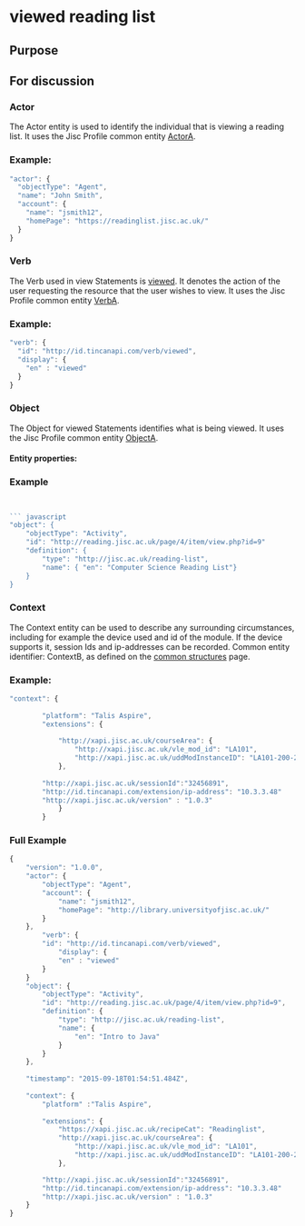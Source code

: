 # viewed reading list 

## Purpose

## For discussion



### Actor
The Actor entity is used to identify the individual that is viewing a reading list. It uses the Jisc Profile common entity [ActorA](/common_structures.md#actora).


### Example:

``` Javascript
"actor": {
  "objectType": "Agent",
  "name": "John Smith",
  "account": {
    "name": "jsmith12",
    "homePage": "https://readinglist.jisc.ac.uk/"
  }
}
```

### Verb
The Verb used in view Statements is [viewed](../vocabulary.md#verbs). It denotes the action of the user requesting the resource that the user wishes to view. It uses the Jisc Profile common entity [VerbA](../common_structures.md#verba). 

### Example:

``` javascript
"verb": {
  "id": "http://id.tincanapi.com/verb/viewed",
  "display": {
    "en" : "viewed"
  }
}
```

### Object

The Object for viewed Statements identifies what is being viewed. It uses the Jisc Profile common entity [ObjectA](../common_structures.md#objecta).



#### Entity properties:
	

### Example

``` javascript


``` javascript
"object": {
	"objectType": "Activity",
	"id": "http://reading.jisc.ac.uk/page/4/item/view.php?id=9"   	 	
	"definition": {
		"type": "http://jisc.ac.uk/reading-list",			
		"name": { "en": "Computer Science Reading List"}
    }
}
```


### Context
The Context entity can be used to describe any surrounding circumstances, including for example the device used and id of the module. If the device supports it, session Ids and ip-addresses can be recorded. Common entity identifier: ContextB, as defined on the [common structures](/common_structures.md#contextb) page. 


### Example:

``` javascript
"context": {
        
        "platform": "Talis Aspire",
        "extensions": {
		
			"http://xapi.jisc.ac.uk/courseArea": {
				"http://xapi.jisc.ac.uk/vle_mod_id": "LA101",
				"http://xapi.jisc.ac.uk/uddModInstanceID": "LA101-200-2016S1-0",
			},
			
 		"http://xapi.jisc.ac.uk/sessionId":"32456891",
    	"http://id.tincanapi.com/extension/ip-address": "10.3.3.48"
		"http://xapi.jisc.ac.uk/version" : "1.0.3"
			}
		}
```

### Full Example

``` javascript
{
    "version": "1.0.0",
    "actor": {
        "objectType": "Agent",
        "account": {
            "name": "jsmith12",
            "homePage": "http://library.universityofjisc.ac.uk/" 
        }
    },
		"verb": {
  		"id": "http://id.tincanapi.com/verb/viewed",
  			"display": {
    		"en" : "viewed"
  		}
	}
	"object": {
		"objectType": "Activity",
		"id": "http://reading.jisc.ac.uk/page/4/item/view.php?id=9",
		"definition": {
			"type": "http://jisc.ac.uk/reading-list",
			"name": {
				"en": "Intro to Java"
			}
		}
	},
	
	"timestamp": "2015-09-18T01:54:51.484Z",
	
	"context": {
		"platform" :"Talis Aspire",
		
        "extensions": {
			"https://xapi.jisc.ac.uk/recipeCat": "Readinglist",
			"http://xapi.jisc.ac.uk/courseArea": {
				"http://xapi.jisc.ac.uk/vle_mod_id": "LA101",
				"http://xapi.jisc.ac.uk/uddModInstanceID": "LA101-200-2016S1-0",
			},

		"http://xapi.jisc.ac.uk/sessionId":"32456891",
    	"http://id.tincanapi.com/extension/ip-address": "10.3.3.48"
		"http://xapi.jisc.ac.uk/version" : "1.0.3"
  	}
}
```
